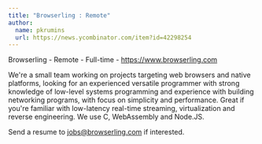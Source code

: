 ```yaml
---
title: "Browserling : Remote"
author:
  name: pkrumins
  url: https://news.ycombinator.com/item?id=42298254
---
```

Browserling - Remote - Full-time - <a href="https:&#x2F;&#x2F;www.browserling.com" rel="nofollow">https:&#x2F;&#x2F;www.browserling.com</a>

We&#x27;re a small team working on projects targeting web browsers and native platforms, looking for an experienced versatile programmer with strong knowledge of low-level systems programming and experience with building networking programs, with focus on simplicity and performance. Great if you&#x27;re familiar with low-latency real-time streaming, virtualization and reverse engineering. We use C, WebAssembly and Node.JS.

Send a resume to jobs@browserling.com if interested.
<JobApplication />
